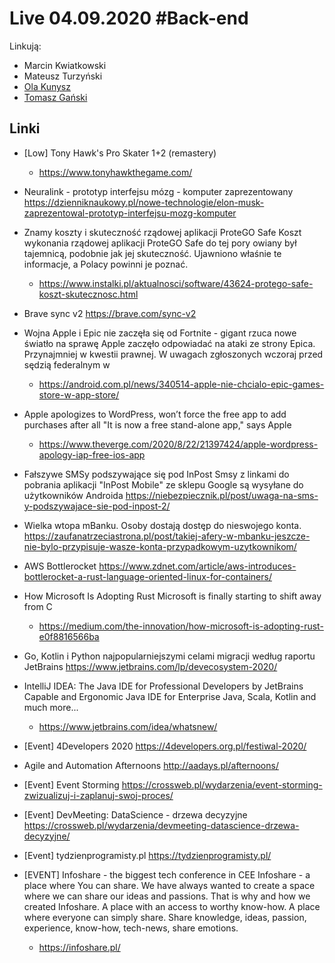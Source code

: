 # Live 04.09.2020 #Back-end

Linkują:

- Marcin Kwiatkowski
- Mateusz Turzyński
- [Ola Kunysz](https://twitter.com/olaqnysz)
- [Tomasz Gański](https://www.linkedin.com/in/tomaszganski)

## Linki

- [Low] Tony Hawk's Pro Skater 1+2 (remastery)
  - https://www.tonyhawkthegame.com/
- Neuralink - prototyp interfejsu mózg - komputer zaprezentowany
  https://dzienniknaukowy.pl/nowe-technologie/elon-musk-zaprezentowal-prototyp-interfejsu-mozg-komputer

- Znamy koszty i skuteczność rządowej aplikacji ProteGO Safe
  Koszt wykonania rządowej aplikacji ProteGO Safe do tej pory owiany był tajemnicą, podobnie jak jej skuteczność. Ujawniono właśnie te informacje, a Polacy powinni je poznać.

  - https://www.instalki.pl/aktualnosci/software/43624-protego-safe-koszt-skutecznosc.html

- Brave sync v2
  https://brave.com/sync-v2

- Wojna Apple i Epic nie zaczęła się od Fortnite - gigant rzuca nowe światło na sprawę
  Apple zaczęło odpowiadać na ataki ze strony Epica. Przynajmniej w kwestii prawnej. W uwagach zgłoszonych wczoraj przed sędzią federalnym w

  - https://android.com.pl/news/340514-apple-nie-chcialo-epic-games-store-w-app-store/

- Apple apologizes to WordPress, won’t force the free app to add purchases after all
  "It is now a free stand-alone app," says Apple

  - https://www.theverge.com/2020/8/22/21397424/apple-wordpress-apology-iap-free-ios-app

- Fałszywe SMSy podszywające się pod InPost
  Smsy z linkami do pobrania aplikacji "InPost Mobile" ze sklepu Google są wysyłane do użytkowników Androida
  https://niebezpiecznik.pl/post/uwaga-na-sms-y-podszywajace-sie-pod-inpost-2/

- Wielka wtopa mBanku. Osoby dostają dostęp do nieswojego konta.
  https://zaufanatrzeciastrona.pl/post/takiej-afery-w-mbanku-jeszcze-nie-bylo-przypisuje-wasze-konta-przypadkowym-uzytkownikom/

- AWS Bottlerocket
  https://www.zdnet.com/article/aws-introduces-bottlerocket-a-rust-language-oriented-linux-for-containers/

- How Microsoft Is Adopting Rust
  Microsoft is finally starting to shift away from C

  - https://medium.com/the-innovation/how-microsoft-is-adopting-rust-e0f8816566ba

- Go, Kotlin i Python najpopularniejszymi celami migracji według raportu JetBrains
  https://www.jetbrains.com/lp/devecosystem-2020/

- IntelliJ IDEA: The Java IDE for Professional Developers by JetBrains
  Capable and Ergonomic Java IDE for Enterprise Java, Scala, Kotlin and much more...

  - https://www.jetbrains.com/idea/whatsnew/

- [Event] 4Developers 2020
  https://4developers.org.pl/festiwal-2020/

- Agile and Automation Afternoons
  http://aadays.pl/afternoons/

- [Event] Event Storming
  https://crossweb.pl/wydarzenia/event-storming-zwizualizuj-i-zaplanuj-swoj-proces/

- [Event] DevMeeting: DataScience - drzewa decyzyjne
  https://crossweb.pl/wydarzenia/devmeeting-datascience-drzewa-decyzyjne/

- [Event] tydzienprogramisty.pl
  https://tydzienprogramisty.pl/

- [EVENT] Infoshare - the biggest tech conference in CEE
  Infoshare - a place where You can share. We have always wanted to create a space where we can share our ideas and passions. That is why and how we created Infoshare. A place with an access to worthy know-how. A place where everyone can simply share. Share knowledge, ideas, passion, experience, know-how, tech-news, share emotions.

  - https://infoshare.pl/
